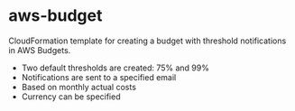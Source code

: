 # aws-budget

CloudFormation template for creating a budget with threshold notifications in AWS Budgets.

* Two default thresholds are created: 75% and 99%
* Notifications are sent to a specified email
* Based on monthly actual costs
* Currency can be specified